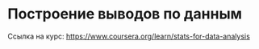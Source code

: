# Построение выводов по данным
Ссылка на курс: https://www.coursera.org/learn/stats-for-data-analysis